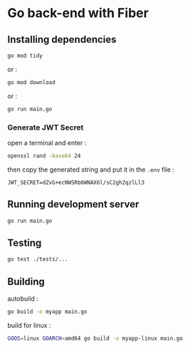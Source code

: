 # Go back-end with Fiber

## Installing dependencies

```bash
go mod tidy
```

or :

```bash
go mod download
```

or :

```bash
go run main.go
```

### Generate JWT Secret

open a terminal and enter :

```bash
openssl rand -base64 24
```

then copy the generated string and put it in the `.env` file :

```env
JWT_SECRET=dZvG+ecNWSRb6WNAX6l/sC2gh2qzlLl3
```

## Running development server

```bash
go run main.go
```

## Testing

```bash
go test ./tests/...
```



## Building

autobuild :

```bash
go build -o myapp main.go
```

build for linux :

```bash
GOOS=linux GOARCH=amd64 go build -o myapp-linux main.go
```



